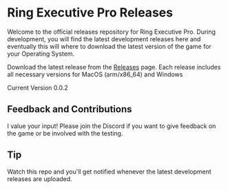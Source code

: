 # Ring Executive Pro Releases

Welcome to the official releases repository for Ring Executive Pro. During development, you will find the latest development releases here and eventually this will where to download the latest version of the game for your Operating System.

Download the latest release from the [Releases](https://github.com/husainfazel/ringexecutivepro-releases/releases) page. Each release includes all necessary versions for MacOS (arm/x86_64) and Windows

Current Version 0.0.2

## Feedback and Contributions

I value your input! Please join the Discord if you want to give feedback on the game or be involved with the testing.

## Tip

Watch this repo and you'll get notified whenever the latest development releases are uploaded.

